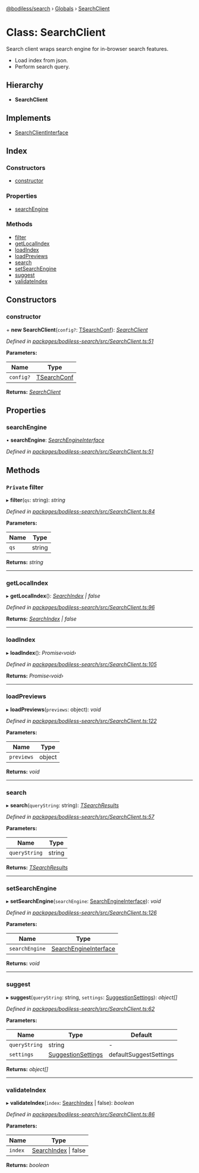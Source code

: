 [@bodiless/search](../README.md) › [Globals](../globals.md) › [SearchClient](searchclient.md)

# Class: SearchClient

Search client wraps search engine for in-browser search features.

- Load index from json.
- Perform search query.

## Hierarchy

* **SearchClient**

## Implements

* [SearchClientInterface](../interfaces/searchclientinterface.md)

## Index

### Constructors

* [constructor](searchclient.md#constructor)

### Properties

* [searchEngine](searchclient.md#searchengine)

### Methods

* [filter](searchclient.md#private-filter)
* [getLocalIndex](searchclient.md#getlocalindex)
* [loadIndex](searchclient.md#loadindex)
* [loadPreviews](searchclient.md#loadpreviews)
* [search](searchclient.md#search)
* [setSearchEngine](searchclient.md#setsearchengine)
* [suggest](searchclient.md#suggest)
* [validateIndex](searchclient.md#validateindex)

## Constructors

###  constructor

\+ **new SearchClient**(`config?`: [TSearchConf](../globals.md#tsearchconf)): *[SearchClient](searchclient.md)*

*Defined in [packages/bodiless-search/src/SearchClient.ts:51](https://github.com/Guilherme-Almeida-Zeni/Bodiless-JS/blob/6728573a/packages/bodiless-search/src/SearchClient.ts#L51)*

**Parameters:**

Name | Type |
------ | ------ |
`config?` | [TSearchConf](../globals.md#tsearchconf) |

**Returns:** *[SearchClient](searchclient.md)*

## Properties

###  searchEngine

• **searchEngine**: *[SearchEngineInterface](../interfaces/searchengineinterface.md)*

*Defined in [packages/bodiless-search/src/SearchClient.ts:51](https://github.com/Guilherme-Almeida-Zeni/Bodiless-JS/blob/6728573a/packages/bodiless-search/src/SearchClient.ts#L51)*

## Methods

### `Private` filter

▸ **filter**(`qs`: string): *string*

*Defined in [packages/bodiless-search/src/SearchClient.ts:84](https://github.com/Guilherme-Almeida-Zeni/Bodiless-JS/blob/6728573a/packages/bodiless-search/src/SearchClient.ts#L84)*

**Parameters:**

Name | Type |
------ | ------ |
`qs` | string |

**Returns:** *string*

___

###  getLocalIndex

▸ **getLocalIndex**(): *[SearchIndex](../globals.md#searchindex) | false*

*Defined in [packages/bodiless-search/src/SearchClient.ts:96](https://github.com/Guilherme-Almeida-Zeni/Bodiless-JS/blob/6728573a/packages/bodiless-search/src/SearchClient.ts#L96)*

**Returns:** *[SearchIndex](../globals.md#searchindex) | false*

___

###  loadIndex

▸ **loadIndex**(): *Promise‹void›*

*Defined in [packages/bodiless-search/src/SearchClient.ts:105](https://github.com/Guilherme-Almeida-Zeni/Bodiless-JS/blob/6728573a/packages/bodiless-search/src/SearchClient.ts#L105)*

**Returns:** *Promise‹void›*

___

###  loadPreviews

▸ **loadPreviews**(`previews`: object): *void*

*Defined in [packages/bodiless-search/src/SearchClient.ts:122](https://github.com/Guilherme-Almeida-Zeni/Bodiless-JS/blob/6728573a/packages/bodiless-search/src/SearchClient.ts#L122)*

**Parameters:**

Name | Type |
------ | ------ |
`previews` | object |

**Returns:** *void*

___

###  search

▸ **search**(`queryString`: string): *[TSearchResults](../globals.md#tsearchresults)*

*Defined in [packages/bodiless-search/src/SearchClient.ts:57](https://github.com/Guilherme-Almeida-Zeni/Bodiless-JS/blob/6728573a/packages/bodiless-search/src/SearchClient.ts#L57)*

**Parameters:**

Name | Type |
------ | ------ |
`queryString` | string |

**Returns:** *[TSearchResults](../globals.md#tsearchresults)*

___

###  setSearchEngine

▸ **setSearchEngine**(`searchEngine`: [SearchEngineInterface](../interfaces/searchengineinterface.md)): *void*

*Defined in [packages/bodiless-search/src/SearchClient.ts:126](https://github.com/Guilherme-Almeida-Zeni/Bodiless-JS/blob/6728573a/packages/bodiless-search/src/SearchClient.ts#L126)*

**Parameters:**

Name | Type |
------ | ------ |
`searchEngine` | [SearchEngineInterface](../interfaces/searchengineinterface.md) |

**Returns:** *void*

___

###  suggest

▸ **suggest**(`queryString`: string, `settings`: [SuggestionSettings](../globals.md#suggestionsettings)): *object[]*

*Defined in [packages/bodiless-search/src/SearchClient.ts:62](https://github.com/Guilherme-Almeida-Zeni/Bodiless-JS/blob/6728573a/packages/bodiless-search/src/SearchClient.ts#L62)*

**Parameters:**

Name | Type | Default |
------ | ------ | ------ |
`queryString` | string | - |
`settings` | [SuggestionSettings](../globals.md#suggestionsettings) | defaultSuggestSettings |

**Returns:** *object[]*

___

###  validateIndex

▸ **validateIndex**(`index`: [SearchIndex](../globals.md#searchindex) | false): *boolean*

*Defined in [packages/bodiless-search/src/SearchClient.ts:86](https://github.com/Guilherme-Almeida-Zeni/Bodiless-JS/blob/6728573a/packages/bodiless-search/src/SearchClient.ts#L86)*

**Parameters:**

Name | Type |
------ | ------ |
`index` | [SearchIndex](../globals.md#searchindex) &#124; false |

**Returns:** *boolean*
